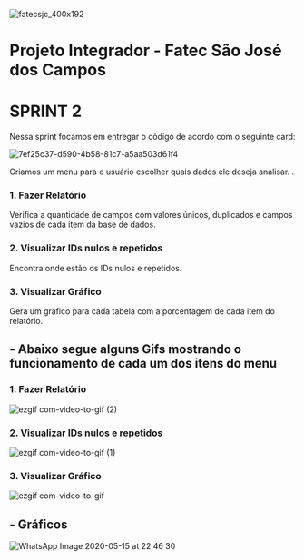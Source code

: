 ![fatecsjc_400x192](https://user-images.githubusercontent.com/56441534/87232319-5234f580-c394-11ea-9183-2fdc7de82b54.png)

# Projeto Integrador - Fatec São José dos Campos 
# SPRINT 2

Nessa sprint focamos em entregar o código de acordo com o seguinte card:

![7ef25c37-d590-4b58-81c7-a5aa503d61f4](https://user-images.githubusercontent.com/56441371/82106575-5d530880-96f8-11ea-82ea-9692b1b072f5.jpeg)


 
Criamos um menu para o usuário escolher quais dados ele deseja analisar.
.
### 1. Fazer Relatório
Verifica a quantidade de campos com valores únicos, duplicados e campos vazios de cada item da base de dados.

### 2. Visualizar IDs nulos e repetidos
Encontra onde estão os IDs nulos e repetidos.

### 3. Visualizar Gráfico
Gera um gráfico para cada tabela com a porcentagem de cada item do relatório.

## - Abaixo segue alguns Gifs mostrando o funcionamento de cada um dos itens do menu 

### 1. Fazer Relatório
![ezgif com-video-to-gif (2)](https://user-images.githubusercontent.com/56441371/82106144-9b026200-96f5-11ea-8001-2b9ee69d83c2.gif)

### 2. Visualizar IDs nulos e repetidos
![ezgif com-video-to-gif (1)](https://user-images.githubusercontent.com/56441371/82106098-642c4c00-96f5-11ea-930c-baf72b574767.gif)

### 3. Visualizar Gráfico
![ezgif com-video-to-gif](https://user-images.githubusercontent.com/56441371/82106167-bd947b00-96f5-11ea-88a9-2b927f128614.gif)

## - Gráficos
![WhatsApp Image 2020-05-15 at 22 46 30](https://user-images.githubusercontent.com/57918707/82107594-63001c80-96ff-11ea-8b76-953a2a6b4e4b.jpeg)
